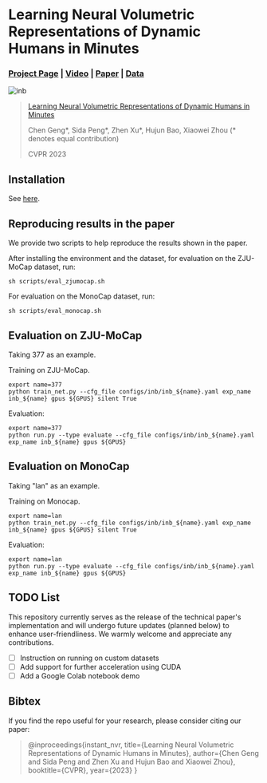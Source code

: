 # Learning Neural Volumetric Representations of Dynamic Humans in Minutes

### [Project Page](https://zju3dv.github.io/instant_nvr) | [Video](https://zju3dv.github.io/instant_nvr) | [Paper](https://openaccess.thecvf.com/content/CVPR2023/papers/Geng_Learning_Neural_Volumetric_Representations_of_Dynamic_Humans_in_Minutes_CVPR_2023_paper.pdf) | [Data](https://github.com/zju3dv/instant_nvr)

![inb](https://chen-geng.com/instant_nvr/images/inb.gif)

> [Learning Neural Volumetric Representations of Dynamic Humans in Minutes](https://zju3dv.github.io/instant_nvr)
>
> Chen Geng\*, Sida Peng\*, Zhen Xu\*, Hujun Bao, Xiaowei Zhou (* denotes equal contribution)
>
> CVPR 2023

## Installation

See [here](./docs/install.md).

## Reproducing results in the paper

We provide two scripts to help reproduce the results shown in the paper.

After installing the environment and the dataset, for evaluation on the ZJU-MoCap dataset, run:

```shell
sh scripts/eval_zjumocap.sh
```

For evaluation on the MonoCap dataset, run:

```shell
sh scripts/eval_monocap.sh
```


## Evaluation on ZJU-MoCap

Taking 377 as an example.

Training on ZJU-MoCap.

```shell
export name=377
python train_net.py --cfg_file configs/inb/inb_${name}.yaml exp_name inb_${name} gpus ${GPUS} silent True
```

Evaluation:
```shell
export name=377
python run.py --type evaluate --cfg_file configs/inb/inb_${name}.yaml exp_name inb_${name} gpus ${GPUS}
```

## Evaluation on MonoCap

Taking "lan" as an example.

Training on Monocap. 

```shell
export name=lan
python train_net.py --cfg_file configs/inb/inb_${name}.yaml exp_name inb_${name} gpus ${GPUS} silent True
```

Evaluation:
```shell
export name=lan
python run.py --type evaluate --cfg_file configs/inb/inb_${name}.yaml exp_name inb_${name} gpus ${GPUS}
```

## TODO List

This repository currently serves as the release of the technical paper's implementation and will undergo future updates (planned below) to enhance user-friendliness. We warmly welcome and appreciate any contributions.

- [ ] Instruction on running on custom datasets
- [ ] Add support for further acceleration using CUDA
- [ ] Add a Google Colab notebook demo

## Bibtex

If you find the repo useful for your research, please consider citing our paper:

> @inproceedings{instant_nvr,
>     title={Learning Neural Volumetric Representations of Dynamic Humans in Minutes},
>     author={Chen Geng and Sida Peng and Zhen Xu and Hujun Bao and Xiaowei Zhou},
>     booktitle={CVPR},
>     year={2023}
> }